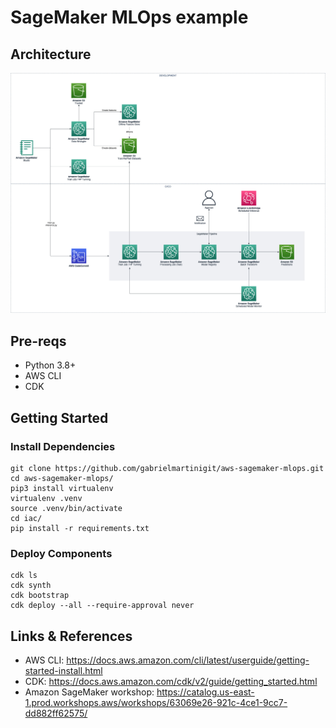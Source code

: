 # SageMaker MLOps example
## Architecture

![Architecture](./images/mlops.jpg)

## Pre-reqs

- Python 3.8+
- AWS CLI
- CDK

## Getting Started

### Install Dependencies

```
git clone https://github.com/gabrielmartinigit/aws-sagemaker-mlops.git
cd aws-sagemaker-mlops/
pip3 install virtualenv
virtualenv .venv
source .venv/bin/activate
cd iac/
pip install -r requirements.txt
```

### Deploy Components

```
cdk ls
cdk synth
cdk bootstrap
cdk deploy --all --require-approval never
```

## Links & References

- AWS CLI: https://docs.aws.amazon.com/cli/latest/userguide/getting-started-install.html
- CDK: https://docs.aws.amazon.com/cdk/v2/guide/getting_started.html
- Amazon SageMaker workshop: https://catalog.us-east-1.prod.workshops.aws/workshops/63069e26-921c-4ce1-9cc7-dd882ff62575/
